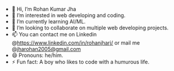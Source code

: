 - 👋 Hi, I’m Rohan Kumar Jha
- 👀 I’m interested in web developing and coding.
- 🌱 I’m currently learning AI/ML.
- 💞️ I’m looking to collaborate on multiple web developing projects.
- 📫 You can contact me on Linkedin @https://www.linkedin.com/in/rohanjharj/ or mail me @jharohan2005@gmail.com
- 😄 Pronouns: he/him.
- ⚡ Fun fact: A boy who likes to code with a humurous life.
